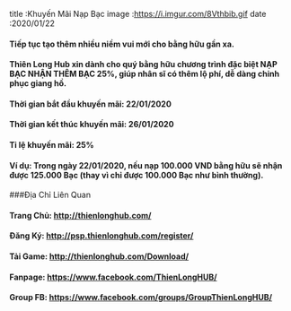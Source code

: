 title :Khuyến Mãi Nạp Bạc
image :https://i.imgur.com/8Vthbib.gif
date  :2020/01/22

#### Tiếp tục tạo thêm nhiều niềm vui mới cho bằng hữu gần xa.
#### Thiên Long Hub xin dành cho quý bằng hữu chương trình đặc biệt NẠP BẠC NHẬN THÊM BẠC 25%, giúp nhân sĩ có thêm lộ phí, dễ dàng chinh phục giang hồ.

#### Thời gian bắt đầu khuyến mãi: 22/01/2020
#### Thời gian kết thúc khuyến mãi: 26/01/2020
#### Tỉ lệ khuyến mãi: 25%

#### Ví dụ: Trong ngày 22/01/2020, nếu nạp 100.000 VND bằng hữu sẽ nhận được 125.000 Bạc (thay vì chỉ được 100.000 Bạc như bình thường).

###Địa Chỉ Liên Quan
#### Trang Chủ: http://thienlonghub.com/
#### Đăng Ký: http://psp.thienlonghub.com/register/
#### Tải Game: http://thienlonghub.com/Download/
#### Fanpage: https://www.facebook.com/ThienLongHUB/
#### Group FB: https://www.facebook.com/groups/GroupThienLongHUB/
